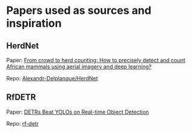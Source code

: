 # Papers used as sources and inspiration

## HerdNet

Paper: [From crowd to herd counting: How to precisely detect and count African mammals using aerial imagery and deep learning?
](https://www.sciencedirect.com/science/article/pii/S092427162300031X?via%3Dihub)

Repo: [Alexandr-Delplanque/HerdNet](https://github.com/Alexandre-Delplanque/HerdNet)

## RfDETR

Paper: [DETRs Beat YOLOs on Real-time Object Detection](https://arxiv.org/abs/2304.08069)

Repo: [rf-detr](https://github.com/roboflow/rf-detr)

